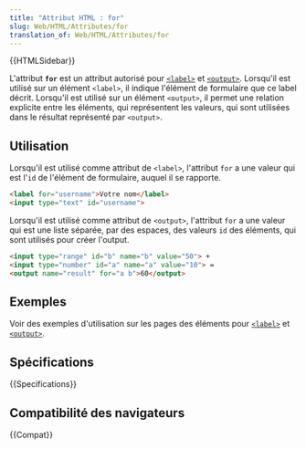 ```yaml
---
title: "Attribut HTML : for"
slug: Web/HTML/Attributes/for
translation_of: Web/HTML/Attributes/for
---
```


{{HTMLSidebar}}

L'attribut **`for`** est un attribut autorisé pour [`<label>`](/fr/docs/Web/HTML/Element/label) et [`<output>`](/fr/docs/Web/HTML/Element/output). Lorsqu'il est utilisé sur un élément `<label>`, il indique l'élément de formulaire que ce label décrit. Lorsqu'il est utilisé sur un élément `<output>`, il permet une relation explicite entre les éléments, qui représentent les valeurs, qui sont utilisées dans le résultat représenté par `<output>`.

## Utilisation

Lorsqu'il est utilisé comme attribut de `<label>`, l'attribut `for` a une valeur qui est l'`id` de l'élément de formulaire, auquel il se rapporte.

```html
<label for="username">Votre nom</label>
<input type="text" id="username">
```

Lorsqu'il est utilisé comme attribut de `<output>`, l'attribut `for` a une valeur qui est une liste séparée, par des espaces, des valeurs `id` des éléments, qui sont utilisés pour créer l'output.

```html
<input type="range" id="b" name="b" value="50"> +
<input type="number" id="a" name="a" value="10"> =
<output name="result" for="a b">60</output>
```

## Exemples

Voir des exemples d'utilisation sur les pages des éléments pour [`<label>`](/fr/docs/Web/HTML/Element/label) et [`<output>`](/fr/docs/Web/HTML/Element/output).

## Spécifications

{{Specifications}}

## Compatibilité des navigateurs

{{Compat}}
